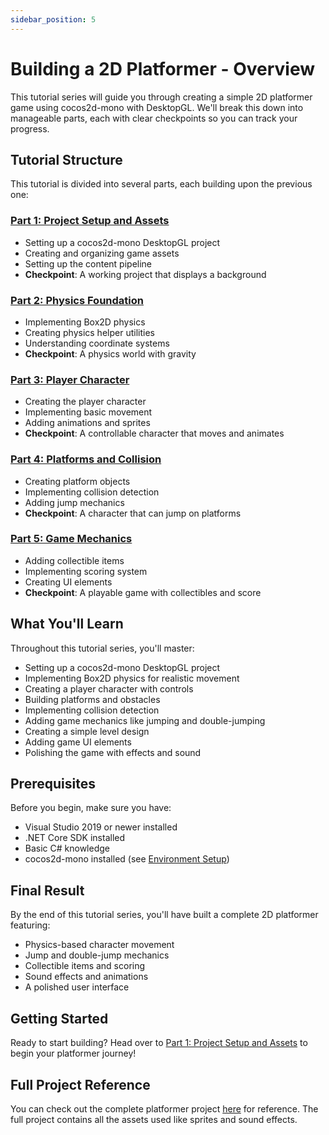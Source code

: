 ```yaml
---
sidebar_position: 5
---
```


# Building a 2D Platformer - Overview

This tutorial series will guide you through creating a simple 2D platformer game using cocos2d-mono with DesktopGL. We'll break this down into manageable parts, each with clear checkpoints so you can track your progress.

## Tutorial Structure

This tutorial is divided into several parts, each building upon the previous one:

### [Part 1: Project Setup and Assets](./parts/part-1-setup)
- Setting up a cocos2d-mono DesktopGL project
- Creating and organizing game assets
- Setting up the content pipeline
- **Checkpoint**: A working project that displays a background

### [Part 2: Physics Foundation](./parts/part-2-physics)
- Implementing Box2D physics
- Creating physics helper utilities
- Understanding coordinate systems
- **Checkpoint**: A physics world with gravity

### [Part 3: Player Character](./parts/part-3-player)
- Creating the player character
- Implementing basic movement
- Adding animations and sprites
- **Checkpoint**: A controllable character that moves and animates

### [Part 4: Platforms and Collision](./parts/part-4-platforms)
- Creating platform objects
- Implementing collision detection
- Adding jump mechanics
- **Checkpoint**: A character that can jump on platforms

### [Part 5: Game Mechanics](./parts/part-5-mechanics)
- Adding collectible items
- Implementing scoring system
- Creating UI elements
- **Checkpoint**: A playable game with collectibles and score

## What You'll Learn

Throughout this tutorial series, you'll master:
- Setting up a cocos2d-mono DesktopGL project
- Implementing Box2D physics for realistic movement
- Creating a player character with controls
- Building platforms and obstacles
- Implementing collision detection
- Adding game mechanics like jumping and double-jumping
- Creating a simple level design
- Adding game UI elements
- Polishing the game with effects and sound

## Prerequisites

Before you begin, make sure you have:
- Visual Studio 2019 or newer installed
- .NET Core SDK installed
- Basic C# knowledge
- cocos2d-mono installed (see [Environment Setup](../../getting-started/environment-setup.md))

## Final Result

By the end of this tutorial series, you'll have built a complete 2D platformer featuring:
- Physics-based character movement
- Jump and double-jump mechanics
- Collectible items and scoring
- Sound effects and animations
- A polished user interface

## Getting Started

Ready to start building? Head over to [Part 1: Project Setup and Assets](./parts/part-1-setup) to begin your platformer journey!

## Full Project Reference

You can check out the complete platformer project [here](https://github.com/brandmooffin/cocos2d-mono-samples/tree/main/Tutorial%20Samples/Platformer) for reference. The full project contains all the assets used like sprites and sound effects.